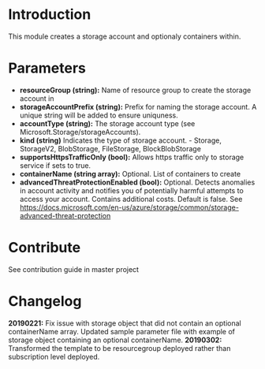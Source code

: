 # Introduction 
This module creates a storage account and optionaly containers within.

# Parameters
- **resourceGroup (string):**  Name of resource group to create the storage account in
- **storageAccountPrefix (string):**  Prefix for naming the storage account.  A unique string will be added to ensure uniquness.
- **accountType (string):**  The storage account type (see Microsoft.Storage/storageAccounts).
- **kind (string)**  Indicates the type of storage account. - Storage, StorageV2, BlobStorage, FileStorage, BlockBlobStorage 
- **supportsHttpsTrafficOnly (bool):** Allows https traffic only to storage service if sets to true.
- **containerName (string array):** Optional. List of containers to create
- **advancedThreatProtectionEnabled (bool):** Optional. Detects anomalies in account activity and notifies you of potentially harmful attempts to access your account.  Contains additional costs.  Default is false.  See https://docs.microsoft.com/en-us/azure/storage/common/storage-advanced-threat-protection

<!--
# Getting Started
TODO: Guide users through getting your code up and running on their own system. In this section you can talk about:
1.	Installation process
2.	Software dependencies
3.	Latest releases
4.	API references

# Build and Test
TODO: Describe and show how to build your code and run the tests. 
-->

# Contribute
See contribution guide in master project 

# Changelog
**20190221:** Fix issue with storage object that did not contain an optional containerName array. Updated sample parameter file with example of storage object containing an optional containerName.
**20190302:** Transformed the template to be resourcegroup deployed rather than subscription level deployed.